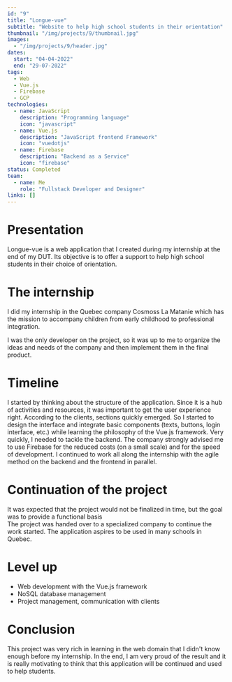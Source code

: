 ```yaml
---
id: "9"
title: "Longue-vue"
subtitle: "Website to help high school students in their orientation"
thumbnail: "/img/projects/9/thumbnail.jpg"
images:
  - "/img/projects/9/header.jpg"
dates:
  start: "04-04-2022"
  end: "29-07-2022"
tags:
  - Web
  - Vue.js
  - Firebase
  - GCP
technologies:
  - name: JavaScript
    description: "Programming language"
    icon: "javascript"
  - name: Vue.js
    description: "JavaScript frontend Framework"
    icon: "vuedotjs"
  - name: Firebase
    description: "Backend as a Service"
    icon: "firebase"
status: Completed
team:
  - name: Me
    role: "Fullstack Developer and Designer"
links: []
---
```


# Presentation

Longue-vue is a web application that I created during my internship at the end of my DUT. Its objective is to offer a support to help high school students in their choice of orientation.

# The internship

I did my internship in the Quebec company Cosmoss La Matanie which has the mission to accompany children from early childhood to professional integration.

I was the only developer on the project, so it was up to me to organize the ideas and needs of the company and then implement them in the final product.

# Timeline

I started by thinking about the structure of the application. Since it is a hub of activities and resources, it was important to get the user experience right. According to the clients, sections quickly emerged. So I started to design the interface and integrate basic components (texts, buttons, login interface, etc.) while learning the philosophy of the Vue.js framework. Very quickly, I needed to tackle the backend. The company strongly advised me to use Firebase for the reduced costs (on a small scale) and for the speed of development. I continued to work all along the internship with the agile method on the backend and the frontend in parallel.

# Continuation of the project

It was expected that the project would not be finalized in time, but the goal was to provide a functional basis<br/>The project was handed over to a specialized company to continue the work started. The application aspires to be used in many schools in Quebec.

# Level up

- Web development with the Vue.js framework
- NoSQL database management
- Project management, communication with clients

# Conclusion

This project was very rich in learning in the web domain that I didn't know enough before my internship. In the end, I am very proud of the result and it is really motivating to think that this application will be continued and used to help students.

